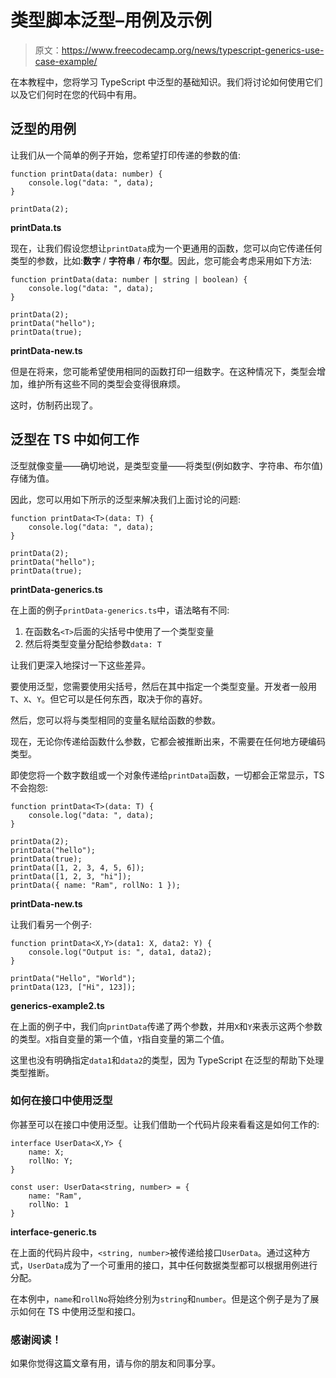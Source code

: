 # 类型脚本泛型–用例及示例

> 原文：<https://www.freecodecamp.org/news/typescript-generics-use-case-example/>

在本教程中，您将学习 TypeScript 中泛型的基础知识。我们将讨论如何使用它们以及它们何时在您的代码中有用。

## 泛型的用例

让我们从一个简单的例子开始，您希望打印传递的参数的值:

```
function printData(data: number) {
    console.log("data: ", data);
}

printData(2);
```

**printData.ts**

现在，让我们假设您想让`printData`成为一个更通用的函数，您可以向它传递任何类型的参数，比如:**数字** / **字符串** / **布尔型**。因此，您可能会考虑采用如下方法:

```
function printData(data: number | string | boolean) {
    console.log("data: ", data);
}

printData(2);
printData("hello");
printData(true);
```

**printData-new.ts**

但是在将来，您可能希望使用相同的函数打印一组数字。在这种情况下，类型会增加，维护所有这些不同的类型会变得很麻烦。

这时，仿制药出现了。

## 泛型在 TS 中如何工作

泛型就像变量——确切地说，是类型变量——将类型(例如数字、字符串、布尔值)存储为值。

因此，您可以用如下所示的泛型来解决我们上面讨论的问题:

```
function printData<T>(data: T) {
    console.log("data: ", data);
}

printData(2);
printData("hello");
printData(true);
```

**printData-generics.ts**

在上面的例子`printData-generics.ts`中，语法略有不同:

1.  在函数名`<T>`后面的尖括号中使用了一个类型变量
2.  然后将类型变量分配给参数`data: T`

让我们更深入地探讨一下这些差异。

要使用泛型，您需要使用尖括号，然后在其中指定一个类型变量。开发者一般用`T`、`X`、`Y`。但它可以是任何东西，取决于你的喜好。

然后，您可以将与类型相同的变量名赋给函数的参数。

现在，无论你传递给函数什么参数，它都会被推断出来，不需要在任何地方硬编码类型。

即使您将一个数字数组或一个对象传递给`printData`函数，一切都会正常显示，TS 不会抱怨:

```
function printData<T>(data: T) {
    console.log("data: ", data);
}

printData(2);
printData("hello");
printData(true);
printData([1, 2, 3, 4, 5, 6]);
printData([1, 2, 3, "hi"]);
printData({ name: "Ram", rollNo: 1 });
```

**printData-new.ts**

让我们看另一个例子:

```
function printData<X,Y>(data1: X, data2: Y) {
    console.log("Output is: ", data1, data2);
}

printData("Hello", "World");
printData(123, ["Hi", 123]);
```

**generics-example2.ts**

在上面的例子中，我们向`printData`传递了两个参数，并用`X`和`Y`来表示这两个参数的类型。`X`指自变量的第一个值，`Y`指自变量的第二个值。

这里也没有明确指定`data1`和`data2`的类型，因为 TypeScript 在泛型的帮助下处理类型推断。

### 如何在接口中使用泛型

你甚至可以在接口中使用泛型。让我们借助一个代码片段来看看这是如何工作的:

```
interface UserData<X,Y> {
    name: X;
    rollNo: Y;
}

const user: UserData<string, number> = {
    name: "Ram",
    rollNo: 1
}
```

**interface-generic.ts**

在上面的代码片段中，`<string, number>`被传递给接口`UserData`。通过这种方式，`UserData`成为了一个可重用的接口，其中任何数据类型都可以根据用例进行分配。

在本例中，`name`和`rollNo`将始终分别为`string`和`number`。但是这个例子是为了展示如何在 TS 中使用泛型和接口。

### 感谢阅读！

如果你觉得这篇文章有用，请与你的朋友和同事分享。